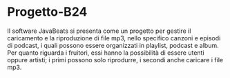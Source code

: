 # Progetto-B24

Il software JavaBeats si presenta come un progetto per gestire il caricamento e la riproduzione di file mp3, nello specifico canzoni e episodi di podcast, i quali possono essere organizzati in playlist, podcast e album. Per quanto riguarda i fruitori, essi hanno la possibilità di essere utenti oppure artisti; i primi possono solo riprodurre, i secondi anche caricare i file mp3.
